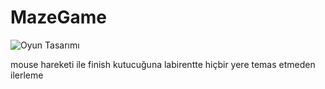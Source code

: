 # MazeGame
![Oyun Tasarımı](https://user-images.githubusercontent.com/93537343/236655205-c9f5296d-b4e0-4f8e-ad1d-eef58f4923e0.png)

mouse hareketi ile finish kutucuğuna labirentte hiçbir yere temas etmeden ilerleme

